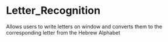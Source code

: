 # Letter_Recognition
Allows users to write letters on window and converts them to the corresponding letter from the Hebrew Alphabet

